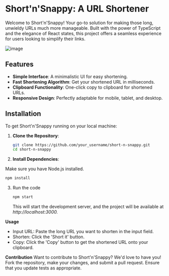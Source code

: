 # Short'n'Snappy: A URL Shortener

  Welcome to Short'n'Snappy! Your go-to solution for making those long, unwieldy URLs much more manageable. Built with the power of TypeScript and the elegance of React states, this project offers a seamless experience for users looking to simplify their links.

![image](https://github.com/ShahHarshesh/Short-n-Snappy-Url/assets/75218721/49753f3e-0be6-4812-88ed-f8c6e415e539)




## Features

- **Simple Interface**: A minimalistic UI for easy shortening.
- **Fast Shortening Algorithm**: Get your shortened URL in milliseconds.
- **Clipboard Functionality**: One-click copy to clipboard for shortened URLs.
- **Responsive Design**: Perfectly adaptable for mobile, tablet, and desktop.

## Installation

To get Short'n'Snappy running on your local machine:

1. **Clone the Repository**:

   ```bash
   git clone https://github.com/your_username/short-n-snappy.git
   cd short-n-snappy
   
2. **Install Dependencies**:

Make sure you have Node.js installed.
  ```bash
  npm install

```
3. Run the code
   ```bash
   npm start
   ```
   This will start the development server, and the project will be available at _http://localhost:3000._

**Usage**
- Input URL: Paste the long URL you want to shorten in the input field.
- Shorten: Click the 'Short it' button.
- Copy: Click the 'Copy' button to get the shortened URL onto your clipboard.

**Contribution**
Want to contribute to Short'n'Snappy? We'd love to have you! Fork the repository, make your changes, and submit a pull request. Ensure that you update tests as appropriate.

